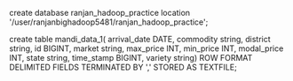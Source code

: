 create database ranjan_hadoop_practice location '/user/ranjanbighadoop5481/ranjan_hadoop_practice';

create table mandi_data_1(
  arrival_date DATE,
  commodity string,
  district string,
  id BIGINT,
  market string,
  max_price INT,
  min_price INT,
  modal_price INT,
  state string,
  time_stamp BIGINT,
  variety string)
  ROW FORMAT DELIMITED
     FIELDS TERMINATED BY ','
         STORED AS TEXTFILE;
